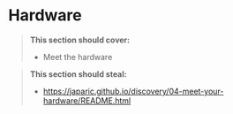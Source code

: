 # Hardware

> **This section should cover:**
>
> * Meet the hardware

> **This section should steal:**
>
> * https://japaric.github.io/discovery/04-meet-your-hardware/README.html